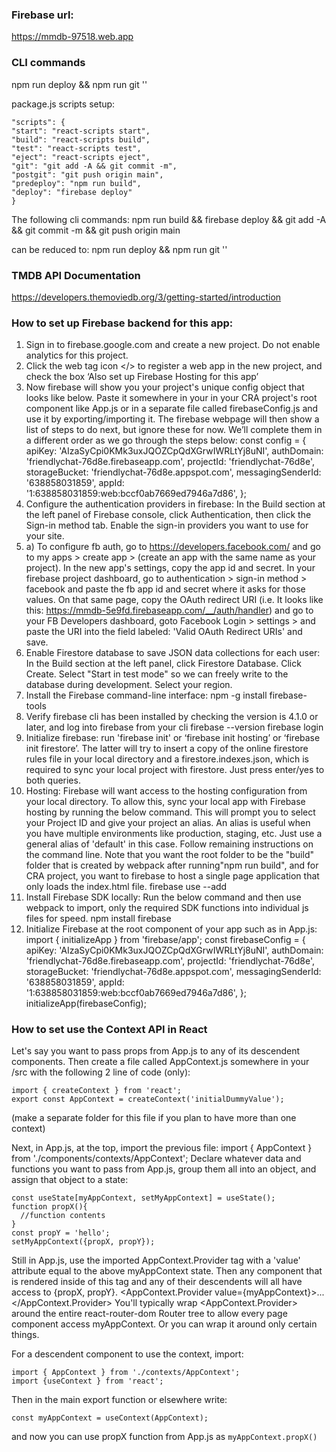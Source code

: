 ### Firebase url:

https://mmdb-97518.web.app

### CLI commands

npm run deploy && npm run git '<m>'

package.js scripts setup:

```
"scripts": {
"start": "react-scripts start",
"build": "react-scripts build",
"test": "react-scripts test",
"eject": "react-scripts eject",
"git": "git add -A && git commit -m",
"postgit": "git push origin main",
"predeploy": "npm run build",
"deploy": "firebase deploy"
}
```

The following cli commands:
npm run build && firebase deploy && git add -A && git commit -m <msg> && git push origin main

can be reduced to:
npm run deploy && npm run git '<m>'

### TMDB API Documentation

https://developers.themoviedb.org/3/getting-started/introduction

### How to set up Firebase backend for this app:

1. Sign in to firebase.google.com and create a new project. Do not enable analytics for this project.
2. Click the web tag icon </> to register a web app in the new project, and check the box ‘Also set up Firebase Hosting for this app’
3. Now firebase will show you your project's unique config object that looks like below. Paste it somewhere in your in your CRA project's root component like App.js or in a separate file called firebaseConfig.js and use it by exporting/importing it. The firebase webpage will then show a list of steps to do next, but ignore these for now. We’ll complete them in a different order as we go through the steps below:
   const config = {
   apiKey: 'AIzaSyCpi0KMk3uxJQOZCpQdXGrwIWRLtYj8uNI',
   authDomain: 'friendlychat-76d8e.firebaseapp.com',
   projectId: 'friendlychat-76d8e',
   storageBucket: 'friendlychat-76d8e.appspot.com',
   messagingSenderId: '638858031859',
   appId: '1:638858031859:web:bccf0ab7669ed7946a7d86',
   };
4. Configure the authentication providers in firebase: In the Build section at the left panel of Firebase console, click Authentication, then click the Sign-in method tab. Enable the sign-in providers you want to use for your site.
5. a) To configure fb auth, go to https://developers.facebook.com/ and go to my apps > create app > (create an app with the same name as your project). In the new app's settings, copy the app id and secret. In your firebase project dashboard, go to authentication > sign-in method > facebook and paste the fb app id and secret where it asks for those values. On that same page, copy the OAuth redirect URI (i.e. It looks like this: https://mmdb-5e9fd.firebaseapp.com/__/auth/handler) and go to your FB Developers dashboard, goto Facebook Login > settings > and paste the URI into the field labeled: 'Valid OAuth Redirect URIs' and save.
6. Enable Firestore database to save JSON data collections for each user: In the Build section at the left panel, click Firestore Database. Click Create. Select "Start in test mode" so we can freely write to the database during development. Select your region.
7. Install the Firebase command-line interface:
   npm -g install firebase-tools
8. Verify firebase cli has been installed by checking the version is 4.1.0 or later, and log into firebase from your cli
   firebase --version
   firebase login
9. Initialize firebase: run 'firebase init' or ‘firebase init hosting’ or ‘firebase init firestore’. The latter will try to insert a copy of the online firestore rules file in your local directory and a firestore.indexes.json, which is required to sync your local project with firestore. Just press enter/yes to both queries.
10. Hosting: Firebase will want access to the hosting configuration from your local directory. To allow this, sync your local app with Firebase hosting by running the below command. This will prompt you to select your Project ID and give your project an alias. An alias is useful when you have multiple environments like production, staging, etc. Just use a general alias of 'default' in this case. Follow remaining instructions on the command line. Note that you want the root folder to be the "build" folder that is created by webpack after running"npm run build", and for CRA project, you want to firebase to host a single page application that only loads the index.html file.
    firebase use --add
11. Install Firebase SDK locally: Run the below command and then use webpack to import, only the required SDK functions into individual js files for speed.
    npm install firebase
12. Initialize Firebase at the root component of your app such as in App.js:
    import { initializeApp } from 'firebase/app';
    const firebaseConfig = {
    apiKey: 'AIzaSyCpi0KMk3uxJQOZCpQdXGrwIWRLtYj8uNI',
    authDomain: 'friendlychat-76d8e.firebaseapp.com',
    projectId: 'friendlychat-76d8e',
    storageBucket: 'friendlychat-76d8e.appspot.com',
    messagingSenderId: '638858031859',
    appId: '1:638858031859:web:bccf0ab7669ed7946a7d86',
    };
    initializeApp(firebaseConfig);

### How to set use the Context API in React

Let's say you want to pass props from App.js to any of its descendent components. Then create a file called AppContext.js somewhere in your /src with the following 2 line of code (only):

```
import { createContext } from 'react';
export const AppContext = createContext('initialDummyValue');
```

(make a separate folder for this file if you plan to have more than one context)

Next, in App.js, at the top, import the previous file:
import { AppContext } from './components/contexts/AppContext';
Declare whatever data and functions you want to pass from App.js, group them all into an object, and assign that object to a state:

```
const useState[myAppContext, setMyAppContext] = useState();
function propX(){
  //function contents
}
const propY = 'hello';
setMyAppContext({propX, propY});
```

Still in App.js, use the imported AppContext.Provider tag with a 'value' attribute equal to the above myAppContext state. Then any component that is rendered inside of this tag and any of their descendents will all have access to {propX, propY}.
<AppContext.Provider value={myAppContext}>...</AppContext.Provider>
You'll typically wrap <AppContext.Provider> around the entire react-router-dom Router tree to allow every page component access myAppContext. Or you can wrap it around only certain things.

For a descendent component to use the context, import:

```
import { AppContext } from './contexts/AppContext';
import {useContext } from 'react';
```

Then in the main export function or elsewhere write:

```
const myAppContext = useContext(AppContext);
```

and now you can use propX function from App.js as `myAppContext.propX()`
